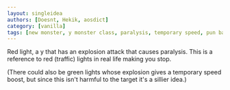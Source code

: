 ```yaml
---
layout: singleidea
authors: [Doesnt, Hekik, aosdict]
category: [vanilla]
tags: [new monster, y monster class, paralysis, temporary speed, pun based mechanics]
---
```

Red light, a <span class="nhsym clr-red">y</span> that has an explosion attack
that causes paralysis. This is a reference to red (traffic) lights in real life
making you stop.

(There could also be green lights whose explosion gives a temporary speed boost,
but since this isn't harmful to the target it's a sillier idea.)
